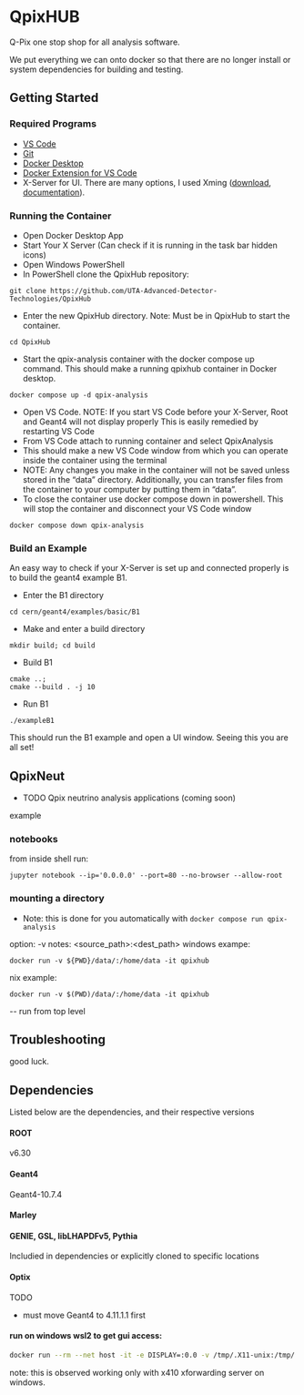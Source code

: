# QpixHUB
Q-Pix one stop shop for all analysis software.

We put everything we can onto docker so that there are no longer install or
system dependencies for building and testing.

## Getting Started
### Required Programs
- [VS Code](https://code.visualstudio.com/download)
- [Git](https://git-scm.com/downloads/win)
- [Docker Desktop](https://docs.docker.com/desktop/install/windows-install/)
- [Docker Extension for VS Code](https://code.visualstudio.com/docs/containers/overview)
- X-Server for UI. There are many options, I used Xming ([download](https://sourceforge.net/projects/xming/), [documentation](http://www.straightrunning.com/XmingNotes/)).

### Running the Container
- Open Docker Desktop App
- Start Your X Server (Can check if it is running in the task bar hidden icons)
- Open Windows PowerShell
- In PowerShell clone the QpixHub repository: 
``` shell
git clone https://github.com/UTA-Advanced-Detector-Technologies/QpixHub
```
- Enter the new QpixHub directory. Note: Must be in QpixHub to start the container.
``` shell
cd QpixHub
```
- Start the qpix-analysis container with the docker compose up command. This should make a running qpixhub container in Docker desktop.
``` shell
docker compose up -d qpix-analysis
```
- Open VS Code. NOTE: If you start VS Code before your X-Server, Root and Geant4 will not display properly This is easily remedied by restarting VS Code
- From VS Code attach to running container and select QpixAnalysis
- This should make a new VS Code window from which you can operate inside the container using the terminal
- NOTE: Any changes you make in the container will not be saved unless stored in the “data” directory. Additionally, you can transfer files from the container to your computer by putting them in “data”.
- To close the container use docker compose down in powershell. This will stop the container and disconnect your VS Code window
``` shell
docker compose down qpix-analysis
```
### Build an Example
An easy way to check if your X-Server is set up and connected properly is to build the geant4 example B1.
- Enter the B1 directory
``` shell
cd cern/geant4/examples/basic/B1
``` 
- Make and enter a build directory
``` shell
mkdir build; cd build
```
- Build B1
``` shell
cmake ..;
cmake --build . -j 10
```
- Run B1
``` shell
./exampleB1
```
This should run the B1 example and open a UI window. Seeing this you are all set!

## QpixNeut
- TODO
Qpix neutrino analysis applications (coming soon)

example

### notebooks

from inside shell run:
``` shell
jupyter notebook --ip='0.0.0.0' --port=80 --no-browser --allow-root
```

### mounting a directory

- Note: this is done for you automatically with `docker compose run qpix-analysis`

option: -v
notes: <source_path>:<dest_path>
windows exampe: 
``` shell
docker run -v ${PWD}/data/:/home/data -it qpixhub
```

nix example:
``` shell
docker run -v $(PWD)/data/:/home/data -it qpixhub
```

-- run from top level

## Troubleshooting

good luck.

## Dependencies

Listed below are the dependencies, and their respective versions


#### ROOT
v6.30

#### Geant4
Geant4-10.7.4

#### Marley

#### GENIE, GSL, libLHAPDFv5, Pythia
Includied in dependencies or explicitly cloned to specific locations

#### Optix
TODO
- must move Geant4 to 4.11.1.1 first

#### run on windows wsl2 to get gui access:
```bash
docker run --rm --net host -it -e DISPLAY=:0.0 -v /tmp/.X11-unix:/tmp/.X11-unix papahuhu/qpixana
```
note: this is observed working only with x410 xforwarding server on windows.